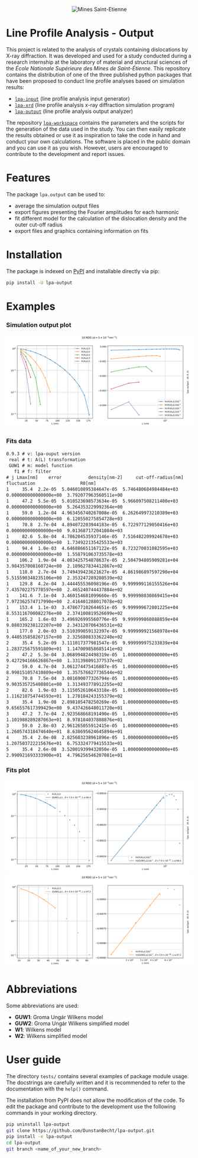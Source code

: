 <div align="center">
  <img width="250" src="https://dunstan.becht.network/views/signatures/mines.svg" alt="Mines Saint-Etienne">
</div>

# Line Profile Analysis - Output

This project is related to the analysis of crystals containing dislocations by X-ray diffraction. It was developed and used for a study conducted during a research internship at the laboratory of material and structural sciences of the *École Nationale Supérieure des Mines de Saint-Étienne*. This repository contains the distribution of one of the three published python packages that have been proposed to conduct line profile analyses based on simulation results:
* [`lpa-input`](https://github.com/DunstanBecht/lpa-input) (line profile analysis input generator)
* [`lpa-xrd`](https://github.com/DunstanBecht/lpa-xrd) (line profile analysis x-ray diffraction simulation program)
* [`lpa-output`](https://github.com/DunstanBecht/lpa-output) (line profile analysis output analyzer)

The repository [`lpa-workspace`](https://github.com/DunstanBecht/lpa-workspace) contains the parameters and the scripts for the generation of the data used in the study. You can then easily replicate the results obtained or use it as inspiration to take the code in hand and conduct your own calculations. The software is placed in the public domain and you can use it as you wish. However, users are encouraged to contribute to the development and report issues.

# Features

The package `lpa.output` can be used to:
* average the simulation output files
* export figures presenting the Fourier amplitudes for each harmonic
* fit different model for the calculation of the dislocation density and the outer cut-off radius
* export files and graphics containing information on fits

# Installation

The package is indexed on [PyPI](https://pypi.org/project/lpa-output/) and installable directly via pip:
```bash
pip install -U lpa-output
```

# Examples

### Simulation output plot
![Output plot](https://raw.githubusercontent.com/DunstanBecht/lpa-output/8b1f7791531426160d4d447cc74da2154d1ee301/tests/fits/10_rho5e13m-2_square_3200nm_RDD_d5e-5nm-2_screw_S0_PBC1_output_analysis/output_plot.svg)

### Fits data
```
0.9.3 # v: lpa-ouput version
 real # t: A(L) transformation
 GUW1 # m: model function
   f1 # f: filter
# j Lmax[nm]    error          density[nm-2]     cut-off-radius[nm]            fluctuation                 R0[nm]
1     35.4  2.2e-05  5.046010895384647e-05  5.746480684984484e+03  0.000000000000000e+00  3.792077963560511e+00
1     47.2  5.5e-05  5.010523698573634e-05  5.966097508211400e+03  0.000000000000000e+00  5.264353229992364e+00
1     59.0  1.2e-04  4.963456740267008e-05  6.262649973210389e+03  0.000000000000000e+00  6.120550275854728e+03
1     70.8  2.7e-04  4.894072203944183e-05  6.722977129050416e+03  0.000000000000000e+00  9.013687172041084e+03
1     82.6  5.8e-04  4.786204535937146e-05  7.516482209924678e+03  0.000000000000000e+00  1.734922135425533e+03
1     94.4  1.0e-03  4.646886651167122e-05  8.723270031082595e+03  0.000000000000000e+00  1.558791063735578e+03
1    106.2  1.9e-04  4.083425754878637e-05  2.504794805909281e+04  3.984357008160724e+00  2.189627834412867e+02
1    118.0  2.7e-04  3.749439423621627e-05  4.861986897597290e+04  5.515590348235106e+00  2.353247289280539e+02
1    129.8  4.2e-04  3.444455536098196e-05  9.999999116155526e+04  7.435702275778597e+00  2.465240744437884e+02
1    141.6  7.1e-04  3.460154681099660e-05  9.999998030869415e+04  7.972362574717990e+00  2.416401288017078e+02
1    153.4  1.1e-03  3.478677102644651e-05  9.999999672801225e+04  8.553116700082276e+00  2.374100819526699e+02
1    165.2  1.6e-03  3.496926995560776e-05  9.999999860888859e+04  9.080339238122207e+00  2.343120706436531e+02
1    177.0  2.0e-03  3.510399059132397e-05  9.999999921568978e+04  9.440535858267157e+00  2.325680833362240e+02
2     35.4  5.2e-09  3.111017377981547e-05  9.999999975233839e+04  1.283725675591809e+01  1.147009858685141e+02
2     47.2  5.3e-04  3.068994824498319e-05  1.000000000000000e+05  9.427294166626867e+00  1.331398091377537e+02
2     59.0  4.7e-04  3.061274475416887e-05  1.000000000000000e+05  8.998151057410809e+00  1.357576627736544e+02
2     70.8  7.5e-04  3.081690077326794e-05  1.000000000000000e+05  9.903535725408801e+00  1.313493778912255e+02
2     82.6  1.9e-03  3.115052610643318e-05  1.000000000000000e+05  1.116210754744593e+01  1.270184243155379e+02
3     35.4  1.9e-08  2.898105478250269e-05  1.000000000000000e+05  9.656557617399429e+00  9.437426648011720e+01
3     47.2  7.7e-04  2.923568668191490e-05  1.000000000000000e+05  1.101988289287063e+01  8.978184037808876e+01
3     59.0  2.8e-03  2.961265055912415e-05  1.000000000000000e+05  1.260574318474640e+01  8.638695624645894e+01
4     35.4  2.0e-08  2.825603238961896e-05  1.000000000000000e+05  1.207503722215676e+01  6.753324779415533e+01
5     35.4  2.6e-08  3.520019399432050e-05  1.000000000000000e+05  2.990921693333900e+01  4.796256546207081e+01
```

### Fits plot
![GUW2 harmonic 1](https://raw.githubusercontent.com/DunstanBecht/lpa-output/8b1f7791531426160d4d447cc74da2154d1ee301/tests/fits/10_rho5e13m-2_square_3200nm_RDD_d5e-5nm-2_screw_S0_PBC1_output_analysis/fits_plot_GUW2/j1_094nm.svg)
![GUW2 harmonic 2](https://raw.githubusercontent.com/DunstanBecht/lpa-output/8b1f7791531426160d4d447cc74da2154d1ee301/tests/fits/10_rho5e13m-2_square_3200nm_RDD_d5e-5nm-2_screw_S0_PBC1_output_analysis/fits_plot_GUW2/j2_047nm.svg)

# Abbreviations

Some abbreviations are used:

* **GUW1**: Groma Ungár Wilkens model
* **GUW2**: Groma Ungár Wilkens simplified model
* **W1**: Wilkens model
* **W2**: Wilkens simplified model

# User guide

The directory `tests/` contains several examples of package module usage. The docstrings are carefully written and it is recommended to refer to the documentation with the `help()` command.

The installation from PyPI does not allow the modification of the code. To edit the package and contribute to the development use the following commands in your working directory.
```bash
pip uninstall lpa-output
git clone https://github.com/DunstanBecht/lpa-output.git
pip install -e lpa-output
cd lpa-output
git branch <name_of_your_new_branch>
```
